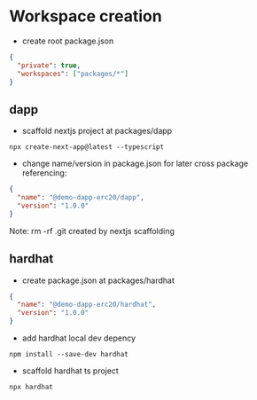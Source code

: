 # Workspace creation

- create root package.json

```json
{
  "private": true,
  "workspaces": ["packages/*"]
}
```

## dapp

- scaffold nextjs project at packages/dapp

```
npx create-next-app@latest --typescript
```

- change name/version in package.json for later cross package referencing:

```json
{
  "name": "@demo-dapp-erc20/dapp",
  "version": "1.0.0"
}
```

Note: rm -rf .git created by nextjs scaffolding

## hardhat

- create package.json at packages/hardhat

```json
{
  "name": "@demo-dapp-erc20/hardhat",
  "version": "1.0.0"
}
```

- add hardhat local dev depency

```
npm install --save-dev hardhat
```

- scaffold hardhat ts project

```
npx hardhat
```
